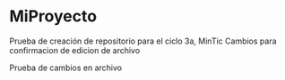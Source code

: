 # MiProyecto
Prueba de creación de repositorio para el ciclo 3a, MinTic
Cambios para confirmacion de edicion de archivo 

Prueba de cambios en archivo

